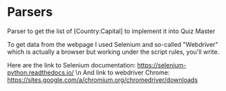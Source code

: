 # Parsers
Parser to get the list of [Country:Capital] to implement it into Quiz Master 

To get data from the webpage I used Selenium and so-called "Webdriver" which is actually a browser but working under the script rules, you'll write.

Here are the link to Selenium documentation: https://selenium-python.readthedocs.io/  \n
And link to webdriver Chrome: https://sites.google.com/a/chromium.org/chromedriver/downloads
